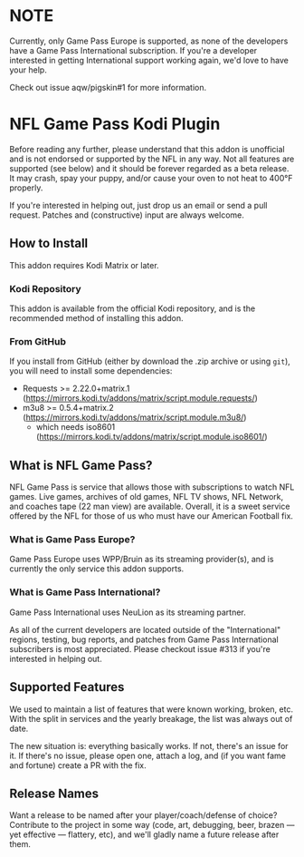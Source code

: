 # NOTE #

Currently, only Game Pass Europe is supported, as none of the developers have a
Game Pass International subscription. If you're a developer interested in
getting International support working again, we'd love to have your help.

Check out issue aqw/pigskin#1 for more information.

# NFL Game Pass Kodi Plugin #

Before reading any further, please understand that this addon is unofficial and
is not endorsed or supported by the NFL in any way. Not all features are
supported (see below) and it should be forever regarded as a beta release. It
may crash, spay your puppy, and/or cause your oven to not heat to 400°F
properly.

If you're interested in helping out, just drop us an email or send a pull
request. Patches and (constructive) input are always welcome.

## How to Install ##

This addon requires Kodi Matrix or later.

### Kodi Repository ###

This addon is available from the official Kodi repository, and is the
recommended method of installing this addon.

### From GitHub ###

If you install from GitHub (either by download the .zip archive or using
``git``), you will need to install some dependencies:

 * Requests >= 2.22.0+matrix.1 (https://mirrors.kodi.tv/addons/matrix/script.module.requests/)
 * m3u8 >= 0.5.4+matrix.2 (https://mirrors.kodi.tv/addons/matrix/script.module.m3u8/)
   * which needs iso8601 (https://mirrors.kodi.tv/addons/matrix/script.module.iso8601/)

## What is NFL Game Pass? ##

NFL Game Pass is service that allows those with subscriptions to watch NFL
games. Live games, archives of old games, NFL TV shows, NFL Network, and coaches
tape (22 man view) are available. Overall, it is a sweet service offered by the
NFL for those of us who must have our American Football fix.

### What is Game Pass Europe? ###

Game Pass Europe uses WPP/Bruin as its streaming provider(s), and is currently
the only service this addon supports.

### What is Game Pass International? ###

Game Pass International uses NeuLion as its streaming partner.

As all of the current developers are located outside of the "International"
regions, testing, bug reports, and patches from Game Pass International
subscribers is most appreciated. Please checkout issue #313 if you're interested
in helping out.

## Supported Features ##

We used to maintain a list of features that were known working, broken, etc.
With the split in services and the yearly breakage, the list was always out of
date.

The new situation is: everything basically works. If not, there's an issue for
it. If there's no issue, please open one, attach a log, and (if you want fame
and fortune) create a PR with the fix.

## Release Names ##

Want a release to be named after your player/coach/defense of choice? Contribute
to the project in some way (code, art, debugging, beer, brazen — yet effective —
flattery, etc), and we'll gladly name a future release after them.
